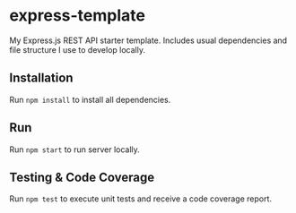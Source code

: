 # express-template
My Express.js REST API starter template. Includes usual dependencies and file structure I use to develop locally.

## Installation
Run ```npm install``` to install all dependencies.

## Run
Run ```npm start``` to run server locally.

## Testing & Code Coverage
Run ```npm test``` to execute unit tests and receive a code coverage report.